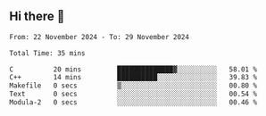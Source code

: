 ## Hi there 👋

<!--
**thethepai/thethepai** is a ✨ _special_ ✨ repository because its `README.md` (this file) appears on your GitHub profile.

Here are some ideas to get you started:

- 🔭 I’m currently working on ...
- 🌱 I’m currently learning ...
- 👯 I’m looking to collaborate on ...
- 🤔 I’m looking for help with ...
- 💬 Ask me about ...
- 📫 How to reach me: ...
- 😄 Pronouns: ...
- ⚡ Fun fact: ...
-->

<!--START_SECTION:waka-->

```txt
From: 22 November 2024 - To: 29 November 2024

Total Time: 35 mins

C          20 mins         ██████████████▓░░░░░░░░░░   58.01 %
C++        14 mins         ██████████░░░░░░░░░░░░░░░   39.83 %
Makefile   0 secs          ▒░░░░░░░░░░░░░░░░░░░░░░░░   00.80 %
Text       0 secs          ░░░░░░░░░░░░░░░░░░░░░░░░░   00.54 %
Modula-2   0 secs          ░░░░░░░░░░░░░░░░░░░░░░░░░   00.46 %
```

<!--END_SECTION:waka-->
